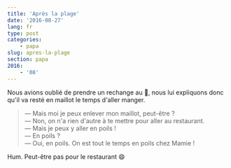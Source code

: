 ```yaml
---
title: 'Après la plage'
date: '2016-08-27'
lang: fr
type: post
categories:
    - papa
slug: apres-la-plage
section: papa
2016:
    - '08'
---
```


Nous avions oublié de prendre un rechange au :koala:, nous lui expliquons donc qu'il va resté en maillot le temps d'aller manger.

<!-- more -->

> — Mais moi je peux enlever mon maillot, peut-être ?  
> — Non, on n'a rien d'autre à te mettre pour aller au restaurant.  
> — Mais je peux y aller en poils !  
> — En poils ?  
> — Oui, en poils. On est tout le temps en poils chez Mamie !

Hum. Peut-être pas pour le restaurant :smile:
